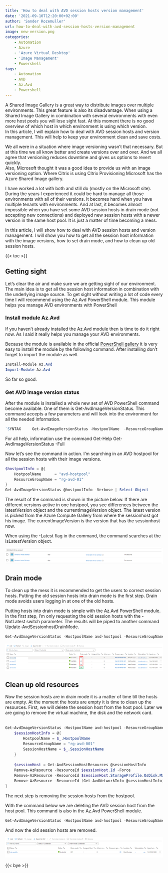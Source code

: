 ```yaml
---
title: 'How to deal with AVD session hosts version management'
date: '2021-09-10T12:20:00+02:00'
author: 'Sander Rozemuller'
url: how-to-deal-with-avd-session-hosts-version-management
image: new-version.png
categories:
    - Automation
    - Azure
    - 'Azure Virtual Desktop'
    - 'Image Management'
    - Powershell
tags:
    - Automation
    - AVD
    - Az.Avd
    - Powershell
---
```


A Shared Image Gallery is a great way to distribute images over multiple environments. This great feature is also its disadvantage. When using a Shared Image Gallery in combination with several environments with even more host pools you will lose sight fast. At this moment there is no good overview of which host in which environment is using which version.   
In this article, I will explain how to deal with AVD session hosts and version management. This will help to keep your environment clean and save costs.

We all were in a situation where image versioning wasn’t that necessary. But at this time we all know better and create versions over and over. And we all agree that versioning reduces downtime and gives us options to revert quickly.   
Also, Microsoft thought it was a good idea to provide us with an image versioning option. Where Citrix is using Citrix Provisioning Microsoft has the Azure Shared Image gallery.   
  
I have worked a lot with both and still do (mostly on the Microsoft site). During the years I experienced it could be hard to manage all those environments with all of their versions. It becomes hard when you have multiple tenants with environments. And at last, it becomes almost impossible when you have set some AVD session hosts in drain mode (not accepting new connections) and deployed new session hosts with a newer version in the same host pool. It is just a matter of time becoming a mess.

In this article, I will show how to deal with AVD session hosts and version management. I will show you how to get all the session host information with the image versions, how to set drain mode, and how to clean up old session hosts.

{{< toc >}}

## Getting sight

Let’s clear the air and make sure we are getting sight of our environment. The main idea is to get all the session host information in combination with the underlying image source. To get sight without writing a lot of code every time I will recommend using the Az.Avd PowerShell module. This module helps you manage AVD environments with PowerShell

### Install module Az.Avd

If you haven’t already installed the Az.Avd module then is time to do it right now. As I said it really helps you manage your AVD environments.

Because the module is available in the official [PowerShell gallery](https://www.powershellgallery.com/packages/Az.Avd) it is very easy to install the module by the following command. After installing don’t forget to import the module as well.

```powershell
Install-Module Az.Avd
Import-Module Az.Avd
```

So far so good.

### Get AVD image version status

After the module is installed a whole new set of AVD PowerShell command become available. One of them is Get-AvdImageVersionStatus. This command accepts a few parameters and will look into the environment for all the needed information.

```powershell
`SYNTAX     Get-AvdImageVersionStatus -HostpoolName  -ResourceGroupName  [-NotLatest] [] <span style="background-color: rgba(0, 0, 0, 0.05); font-size: inherit;">    Get-AvdImageVersionStatus -HostpoolName <String> -ResourceGroupName <String> [-SessionHostName <String>] [-NotLatest] [<CommonParameters>]</span>`
```

For all help, information use the command Get-Help Get-AvdImageVersionStatus -Full

Now let’s see the command in action. I’m searching in an AVD hostpool for all the session hosts with their image versions.

```powershell
$hostpoolInfo = @{
    HostpoolName      = "avd-hostpool"
    ResourceGroupName = "rg-avd-01"
}
Get-AvdImageVersionStatus @hostpoolInfo -Verbose | Select-Object 
```

The result of the command is shown in the picture below. If there are different versions active in one hostpool, you see differences between the latestVersion object and the currentImageVersion object. The latest version is picked from the Azure Compute Gallery from where the sessionhost got his image. The currentImageVersion is the version that has the sessionhost now.

 When using the -Latest flag in the command, the command searches at the isLatestVersion object.

![image-2](image-2.png)

## Drain mode

To clean up the mess it is recommended to get the users to correct session hosts. Putting the old session hosts into drain mode is the first step. Drain mode avoids users logging in at one of the old hosts.

Putting hosts into drain mode is simple with the Az.Avd PowerShell module. In the first step, I’m only requesting the old session hosts with the -NotLatest switch parameter. The results will be piped to another command Update-AvdSessionhostDrainMode.

```powershell
Get-AvdImageVersionStatus -HostpoolName avd-hostpool -ResourceGroupName rg-avd-001 -NotLatest | foreach {Update-AvdSessionhostDrainMode -HostpoolName $_.Hostpoolname -ResourceGroupName rg-avd-001 -SessionHostName $_.sessionHostName -AllowNewSession $true}
```

![image-55](image-55.png)

## Clean up old resources

Now the session hosts are in drain mode it is a matter of time till the hosts are empty. At the moment the hosts are empty it is time to clean up the resources. First, we will delete the session host from the host pool. Later we are going to remove the virtual machine, the disk and the network card.

```powershell

Get-AvdImageVersionStatus -HostpoolName avd-hostpool -ResourceGroupName rg-avd-001 -NotLatest | foreach {
    $sessionHostInfo = @{
        HostpoolName = $_.HostpoolName
        ResourceGroupName = "rg-avd-001" 
        SessionHostName = $_.SessionHostName
    }
    
    $sessionHost = Get-AvdSessionHostResources @sessionHostInfo
    Remove-AzResource -ResourceId $sessionHost.Id -Force
    Remove-AzResource -ResourceId $sessionHost.StorageProfile.OsDisk.ManagedDisk.id -Force
    Remove-AzResource -ResourceId (Get-AvdNetworkInfo @sessionHostInfo).nicId -Force
}
```

The next step is removing the session hosts from the hostpool.

With the command below we are deleting the AVD session host from the host pool. This command is also in the Az.Avd PowerShell module.

```powershell
Get-AvdImageVersionStatus -HostpoolName avd-hostpool -ResourceGroupName rg-avd-001 -NotLatest | foreach {Remove-AvdSessionhost -HostpoolName $_.Hostpoolname -ResourceGroupName rg-avd-001 -SessionHostName $_.sessionHostName}
```

And now the old session hosts are removed.

![](image-56.png)

{{< bye >}}